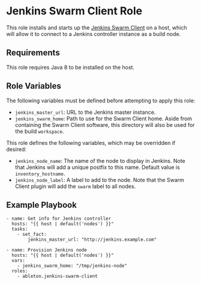 Jenkins Swarm Client Role
=========================

This role installs and starts up the [Jenkins Swarm
Client][jenkins-swarm-client] on a host, which will allow it to connect to a
Jenkins controller instance as a build node.

Requirements
------------

This role requires Java 8 to be installed on the host.


Role Variables
--------------

The following variables must be defined before attempting to apply this role:

- `jenkins_master_url`: URL to the Jenkins master instance.
- `jenkins_swarm_home`: Path to use for the Swarm Client home. Aside from
  containing the Swarm Client software, this directory will also be used for the
  build `workspace`.

This role defines the following variables, which may be overridden if
desired:

- `jenkins_node_name`: The name of the node to display in Jenkins. Note that
  Jenkins will add a unique postfix to this name. Default value is
  `inventory_hostname`.
- `jenkins_node_label`: A label to add to the node. Note that the Swarm Client
  plugin will add the `swarm` label to all nodes.


Example Playbook
----------------

```
- name: Get info for Jenkins controller
  hosts: "{{ host | default('nodes') }}"
  tasks:
    - set_fact:
        jenkins_master_url: "http://jenkins.example.com"

- name: Provision Jenkins node
  hosts: "{{ host | default('nodes') }}"
  vars:
    - jenkins_swarm_home: "/tmp/jenkins-node"
  roles:
    - ableton.jenkins-swarm-client
```


[jenkins-swarm-client]: https://plugins.jenkins.io/swarm

